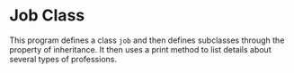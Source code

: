 # Job Class 

This program defines a class `job` and then defines subclasses through the property of inheritance. It then uses a print method to list details about several types of professions.